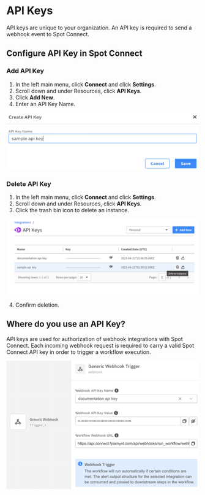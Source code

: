# API Keys

API keys are unique to your organization. An API key is required to send a webhook event to Spot Connect.

## Configure API Key in Spot Connect

### Add API Key

1. In the left main menu, click **Connect** and click **Settings**.
2. Scroll down and under Resources, click **API Keys**.  
3. Click **Add New**.
4. Enter an API Key Name.  

<img src="/spot-connect/_media/api-keys-1.png" width="550" height="150" />

### Delete API Key

1. In the left main menu, click **Connect** and click **Settings**.
2. Scroll down and under Resources, click **API Keys**.  
3. Click the trash bin icon to delete an instance.

<img src="/spot-connect/_media/api-keys-2.png" />

4. Confirm deletion.

## Where do you use an API Key?

API keys are used for authorization of webhook integrations with Spot Connect. Each incoming webhook request is required to carry a valid Spot Connect API key in order to trigger a workflow execution.

<img src="/spot-connect/_media/api-keys-3.png" />
